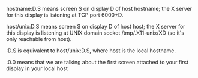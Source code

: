 hostname:D.S means screen S on display D of host hostname; the X server for this display is listening at TCP port 6000+D.

host/unix:D.S means screen S on display D of host host; the X server for this display is listening at UNIX domain socket /tmp/.X11-unix/XD (so it's only reachable from host).

:D.S is equivalent to host/unix:D.S, where host is the local hostname.

:0.0 means that we are talking about the first screen attached to your first display in your local host
